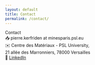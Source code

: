 ```yaml
---
layout: default
title: Contact
permalink: /contact/
---
```


<p>
    Contact<br>
    📥 pierre.kerfriden at minesparis.psl.eu<br>
    ✉️ Centre des Matériaux - PSL University,<br>
    21 allée des Marronniers, 78000 Versailles<br>
    💼 <a href="https://www.linkedin.com/in/pierrekerfriden/?originalSubdomain=fr">LinkedIn</a>
</p>
